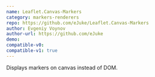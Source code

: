 ```yaml
---
name: Leaflet.Canvas-Markers
category: markers-renderers
repo: https://github.com/eJuke/Leaflet.Canvas-Markers
author: Evgeniy Voynov
author-url: https://github.com/eJuke
demo: 
compatible-v0:
compatible-v1: true
---
```


Displays markers on canvas instead of DOM.
